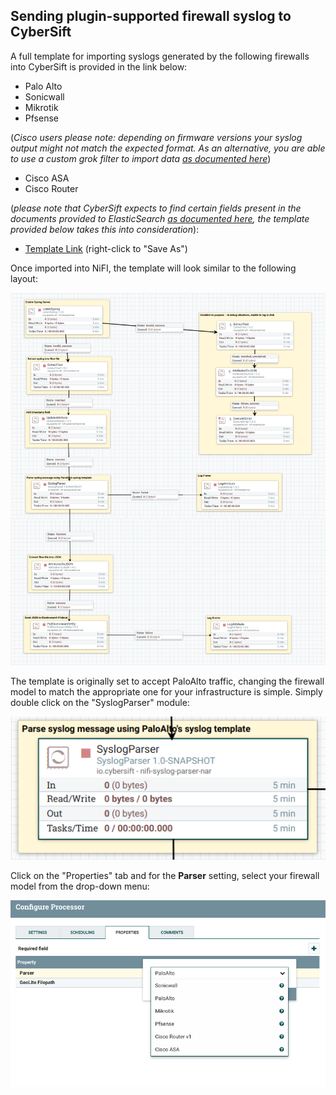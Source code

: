 ## Sending plugin-supported firewall syslog to CyberSift


A full template for importing syslogs generated by the following firewalls into CyberSift is provided in the link below:

* Palo Alto
* Sonicwall
* Mikrotik
* Pfsense

(*Cisco users please note: depending on firmware versions your syslog output might not match the expected format. As an alternative, you are able to use a custom grok filter to import data [as documented here](https://gettingstarted.cybersift.io/docs/other_syslog.md)*)
* Cisco ASA 
* Cisco Router 

(*please note that CyberSift expects to find certain fields present in the documents provided to ElasticSearch [as documented here](https://gettingstarted.cybersift.io/docs/ip_required_fields.md), the template provided below takes this into consideration*):

* [Template Link](https://raw.githubusercontent.com/CyberSift/Onboarding/master/docs/templates/Palo_Alto_To_ES.xml) (right-click to "Save As")

Once imported into NiFI, the template will look similar to the following layout:

![NIFI_PALOALTO](https://github.com/CyberSift/Onboarding/blob/master/public/img/docs/nifi_paloalto.png?raw=true)

The template is originally set to accept PaloAlto traffic, changing the firewall model to match the appropriate one for your infrastructure is simple. Simply double click on the "SyslogParser" module:

![ParseSyslog](https://github.com/CyberSift/Onboarding/blob/master/public/img/docs/ParseSyslog.png?raw=true)

Click on the "Properties" tab and for the **Parser** setting, select your firewall model from the drop-down menu:

![FirewallModels](https://github.com/CyberSift/Onboarding/blob/master/public/img/docs/ParseSyslogModels.png?raw=true)